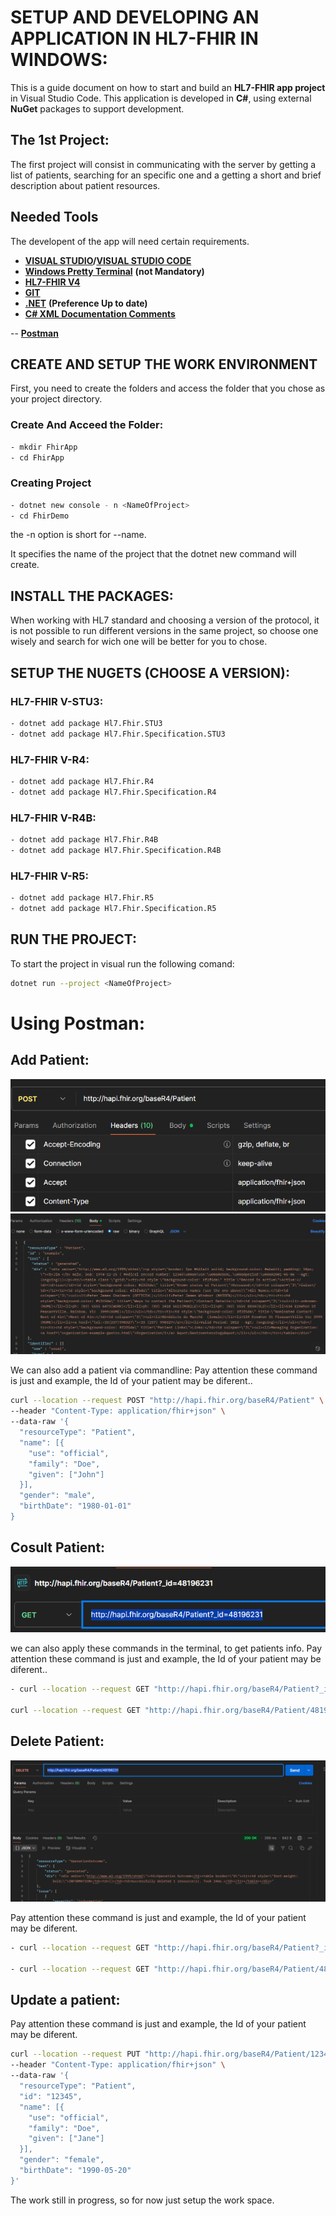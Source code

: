 # SETUP AND DEVELOPING AN APPLICATION IN HL7-FHIR IN WINDOWS:

This is a guide document on how to start and build an **HL7-FHIR app project** in Visual Studio Code.
This application is developed in **C#**, using external **NuGet** packages to support development.

## The 1st Project:

The first project will consist in communicating with the server by getting a list of patients, searching for an specific one and a getting a short and brief description about patient resources.

## Needed Tools

The developent of the app will need certain requirements.

- [**VISUAL STUDIO**](https://visualstudio.microsoft.com/)**/**[**VISUAL STUDIO CODE**](https://visualstudio.microsoft.com/)
- [**Windows Pretty Terminal**](https://www.hanselman.com/blog/how-to-make-a-pretty-prompt-in-windows-terminal-with-powerline-nerd-fonts-cascadia-code-wsl-and-ohmyposh) **(not Mandatory)**
- [**HL7-FHIR V4**](https://www.nuget.org/packages/Hl7.Fhir.R4/)
- [**GIT**](https://git-scm.com/)
- [**.NET**](https://dotnet.microsoft.com/download/dotnet-core) **(Preference Up to date)**
- [**C# XML Documentation Comments**](https://marketplace.visualstudio.com/items?itemName=k--kato.docomment)

-- [**Postman**](https://www.postman.com/downloads/)

## CREATE AND SETUP THE WORK ENVIRONMENT

First, you need to create the folders and access the folder that you chose as your project directory.

### Create And Acceed the Folder:

````bash
- mkdir FhirApp
- cd FhirApp
````

### Creating Project

````bash
- dotnet new console - n <NameOfProject>
- cd FhirDemo   
````

the -n option is short for --name.

It specifies the name of the project that the dotnet new command will create.

## INSTALL THE PACKAGES:

When working with HL7 standard and choosing a version of the protocol, it is not possible to run different versions in the same project, so choose one wisely and search for wich one will be better for you to chose.

## SETUP THE NUGETS (CHOOSE A VERSION):

### HL7-FHIR V-STU3:

```bash
- dotnet add package Hl7.Fhir.STU3 
- dotnet add package Hl7.Fhir.Specification.STU3
```

### HL7-FHIR V-R4:

```bash
- dotnet add package Hl7.Fhir.R4
- dotnet add package Hl7.Fhir.Specification.R4
```

### HL7-FHIR V-R4B:

```bash
- dotnet add package Hl7.Fhir.R4B
- dotnet add package Hl7.Fhir.Specification.R4B
```

### HL7-FHIR V-R5:

```bash
- dotnet add package Hl7.Fhir.R5 
- dotnet add package Hl7.Fhir.Specification.R5
```

## RUN THE PROJECT:

To start the project in visual run the following comand:

```bash
dotnet run --project <NameOfProject>
```

# Using Postman:

## Add Patient:
![1752655283745](image/README/1752655283745.png)
![1752655292984](image/README/1752655292984.png)

We can also add a patient via commandline:
Pay attention these command is just and example, the Id of your patient may be  diferent..

```bash
curl --location --request POST "http://hapi.fhir.org/baseR4/Patient" \
--header "Content-Type: application/fhir+json" \
--data-raw '{
  "resourceType": "Patient",
  "name": [{
    "use": "official",
    "family": "Doe",
    "given": ["John"]
  }],
  "gender": "male",
  "birthDate": "1980-01-01"
}
```

## Cosult Patient:

![1752655045303](image/README/1752655045303.png)

we can also apply these commands in the terminal, to get patients info.
Pay attention these command is just and example, the Id of your patient may be diferent..

```bash
- curl --location --request GET "http://hapi.fhir.org/baseR4/Patient?_id=48196231" --header "Accept: application/fhir+json" //BACK A BUNDLE

curl --location --request GET "http://hapi.fhir.org/baseR4/Patient/48196231" --header "Accept: application/fhir+json" //BACK A PATIENT RESOURCE
```
## Delete Patient:

![1752655364229](image/README/1752655364229.png)

Pay attention these command is just and example, the Id of your patient may be diferent.

```bash
- curl --location --request GET "http://hapi.fhir.org/baseR4/Patient?_id=48196231" --header "Accept: application/fhir+json" //BACK A BUNDLE

- curl --location --request GET "http://hapi.fhir.org/baseR4/Patient/48196231" --header "Accept: application/fhir+json" //BACK A PATIENT RESOURCE
```

## Update a patient:

Pay attention these command is just and example, the Id of your patient may be diferent.

```bash
curl --location --request PUT "http://hapi.fhir.org/baseR4/Patient/12345" \
--header "Content-Type: application/fhir+json" \
--data-raw '{
  "resourceType": "Patient",
  "id": "12345",
  "name": [{
    "use": "official",
    "family": "Doe",
    "given": ["Jane"]
  }],
  "gender": "female",
  "birthDate": "1990-05-20"
}'
```

The work still in progress, so for now just setup the work space.
